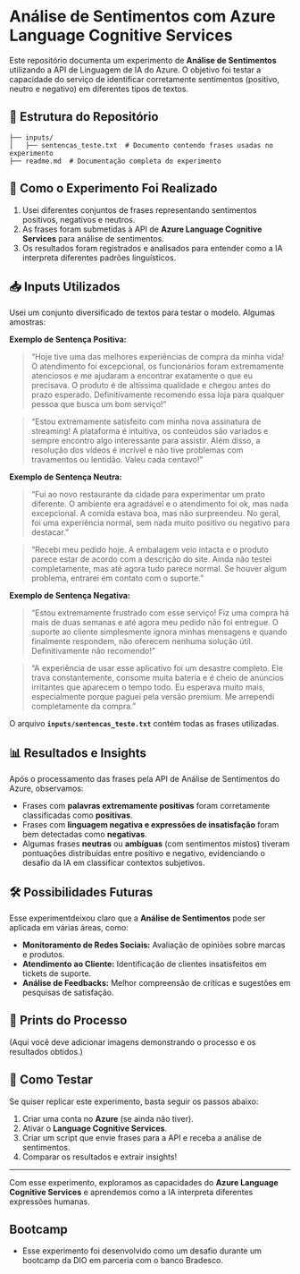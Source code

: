 # Análise de Sentimentos com Azure Language Cognitive Services

Este repositório documenta um experimento de **Análise de Sentimentos** utilizando a API de Linguagem de IA do Azure. O objetivo foi testar a capacidade do serviço de identificar corretamente sentimentos (positivo, neutro e negativo) em diferentes tipos de textos.

## 📂 Estrutura do Repositório

```
├── inputs/
│   ├── sentencas_teste.txt  # Documento contendo frases usadas no experimento
├── readme.md  # Documentação completa do experimento
```

## 🚀 Como o Experimento Foi Realizado

1. Usei diferentes conjuntos de frases representando sentimentos positivos, negativos e neutros.
2. As frases foram submetidas à API de **Azure Language Cognitive Services** para análise de sentimentos.
3. Os resultados foram registrados e analisados para entender como a IA interpreta diferentes padrões linguísticos.

## 📥 Inputs Utilizados

Usei um conjunto diversificado de textos para testar o modelo. Algumas amostras:

**Exemplo de Sentença Positiva:**

> “Hoje tive uma das melhores experiências de compra da minha vida! O atendimento foi excepcional, os funcionários foram extremamente atenciosos e me ajudaram a encontrar exatamente o que eu precisava. O produto é de altíssima qualidade e chegou antes do prazo esperado. Definitivamente recomendo essa loja para qualquer pessoa que busca um bom serviço!”

> “Estou extremamente satisfeito com minha nova assinatura de streaming! A plataforma é intuitiva, os conteúdos são variados e sempre encontro algo interessante para assistir. Além disso, a resolução dos vídeos é incrível e não tive problemas com travamentos ou lentidão. Valeu cada centavo!”

**Exemplo de Sentença Neutra:**
> “Fui ao novo restaurante da cidade para experimentar um prato diferente. O ambiente era agradável e o atendimento foi ok, mas nada excepcional. A comida estava boa, mas não surpreendeu. No geral, foi uma experiência normal, sem nada muito positivo ou negativo para destacar.”

> “Recebi meu pedido hoje. A embalagem veio intacta e o produto parece estar de acordo com a descrição do site. Ainda não testei completamente, mas até agora tudo parece normal. Se houver algum problema, entrarei em contato com o suporte.”

**Exemplo de Sentença Negativa:**
>  “Estou extremamente frustrado com esse serviço! Fiz uma compra há mais de duas semanas e até agora meu pedido não foi entregue. O suporte ao cliente simplesmente ignora minhas mensagens e quando finalmente respondem, não oferecem nenhuma solução útil. Definitivamente não recomendo!”

> “A experiência de usar esse aplicativo foi um desastre completo. Ele trava constantemente, consome muita bateria e é cheio de anúncios irritantes que aparecem o tempo todo. Eu esperava muito mais, especialmente porque paguei pela versão premium. Me arrependi completamente da compra.”

O arquivo **`inputs/sentencas_teste.txt`** contém todas as frases utilizadas.

## 📊 Resultados e Insights

Após o processamento das frases pela API de Análise de Sentimentos do Azure, observamos:

- Frases com **palavras extremamente positivas** foram corretamente classificadas como **positivas**.
- Frases com **linguagem negativa e expressões de insatisfação** foram bem detectadas como **negativas**.
- Algumas frases **neutras** ou **ambíguas** (com sentimentos mistos) tiveram pontuações distribuídas entre positivo e negativo, evidenciando o desafio da IA em classificar contextos subjetivos.

## 🛠 Possibilidades Futuras

Esse experimentdeixou claro que a **Análise de Sentimentos** pode ser aplicada em várias áreas, como:

- **Monitoramento de Redes Sociais:** Avaliação de opiniões sobre marcas e produtos.
- **Atendimento ao Cliente:** Identificação de clientes insatisfeitos em tickets de suporte.
- **Análise de Feedbacks:** Melhor compreensão de críticas e sugestões em pesquisas de satisfação.

## 📸 Prints do Processo

(Aqui você deve adicionar imagens demonstrando o processo e os resultados obtidos.)

## 🔗 Como Testar

Se quiser replicar este experimento, basta seguir os passos abaixo:

1. Criar uma conta no **Azure** (se ainda não tiver).
2. Ativar o **Language Cognitive Services**.
3. Criar um script que envie frases para a API e receba a análise de sentimentos.
4. Comparar os resultados e extrair insights!

---

Com esse experimento, exploramos as capacidades do **Azure Language Cognitive Services** e aprendemos como a IA interpreta diferentes expressões humanas. 

## Bootcamp
- Esse experimento foi desenvolvido como um desafio durante um bootcamp da DIO em parceria com o banco Bradesco.


